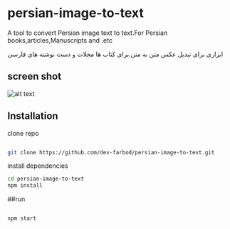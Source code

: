 # persian-image-to-text
A tool to convert Persian image text to text.For Persian books,articles,Manuscripts and .etc

ابزاری برای تبدیل عکس متن به متن.برای کتاب ها مجلات و دست نوشته های فارسی

## screen shot

![alt text](https://i.ibb.co/84NYKX0/Screenshot-from-2022-02-11-16-38-31.png)


## Installation

clone repo
```bash

git clone https://github.com/dev-farbod/persian-image-to-text.git

```

install dependencies

```bash
cd persian-image-to-text
npm install
```

##run

```bash

npm start

```

